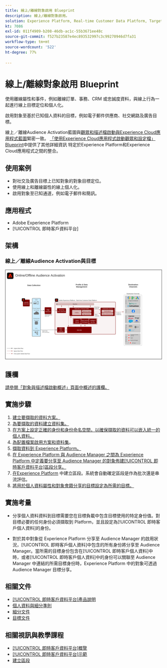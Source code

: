 ```yaml
---
title: 線上/離線對象啟用 Blueprint
description: 線上/離線對象啟用。
solution: Experience Platform, Real-time Customer Data Platform, Target, Audience Manager, Analytics, Experience Cloud Services, Data Collection
kt: 7086
exl-id: 011f4909-b208-46db-ac1c-55b3671ee48c
source-git-commit: f527b23587e4ec893532997c3c99270946d7fa31
workflow-type: tm+mt
source-wordcount: '522'
ht-degree: 77%

---
```


# 線上/離線對象啟用 Blueprint

使用離線屬性和事件，例如離線訂單、事務、CRM 或忠誠度資料，與線上行為一起進行線上目標定位和個人化。

啟用對象至基於已知個人資料的目標，例如電子郵件供應商、社交網路及廣告目標。

線上／離線Audience Activation藍圖與[觀眾和描述檔啟動與Experience Cloud應用程式藍圖](platform-and-applications.md)緊密一致。 [「使用Experience Cloud應用程式啟動觀眾和設定檔」Blueprint](platform-and-applications.md)中提供了其他詳細資訊   特定於Experience Platform和Experience Cloud應用程式之間的整合。

## 使用案例

* 對社交及廣告目標上已知對象的對象目標定位。
* 使用線上和離線屬性的線上個人化。
* 啟用對象至已知通道，例如電子郵件和簡訊。

## 應用程式

* Adobe Experience Platform
* [!UICONTROL 即時客戶資料平台]

## 架構

### 線上／離線Audience Activation與目標

<img src="assets/online_offline_activation.svg" alt="線上/離線對象啟用 Blueprint 的參考架構" style="border:1px solid #4a4a4a" />
<br>

## 護欄

[請參閱「對象與描述檔啟動概述」頁面中概述的護欄。](overview.md)

## 實施步驟

1. [建立要擷取的資料方案。](https://experienceleague.adobe.com/docs/platform-learn/tutorials/schemas/create-a-schema.html)
1. [為要擷取的資料建立資料集。](https://experienceleague.adobe.com/docs/platform-learn/tutorials/data-ingestion/create-datasets-and-ingest-data.html)
1. [在方案上設定正確的身份和身份命名空間，以確保擷取的資料可以嵌入統一的個人資料。](https://experienceleague.adobe.com/docs/platform-learn/tutorials/identities/label-ingest-and-verify-identity-data.html)
1. [為配置檔案啟用方案和資料集](https://experienceleague.adobe.com/docs/platform-learn/tutorials/profiles/bring-data-into-the-real-time-customer-profile.html)。
1. [擷取資料到 Experience Platform。](https://experienceleague.adobe.com/?recommended=ExperiencePlatform-D-1-2020.1.dataingestion)
1. [在 Experience Platform 與 Audience Manager 之間為 Experience Platform 中定義要分享至 Audience Manager 的對象佈建[!UICONTROL 即時客戶資料平台]區段分享。](https://www.adobe.com/go/audiences)
1. [在Experience Platform](https://experienceleague.adobe.com/docs/platform-learn/tutorials/segments/create-segments.html?lang=zh-Hant) 中建立區段。系統會自動確定區段是作為批次還是串流評估。
1. [將用於個人資料屬性和對象會籍分享的目標設定為所需的目標。](https://experienceleague.adobe.com/docs/platform-learn/tutorials/destinations/create-destinations-and-activate-data.html)

## 實施考量

* 分享個人資料資料到目標需要您在目標負載中包含目標使用的特定身份值。對目標必要的任何身份必須擷取到 Platform，並且設定為[!UICONTROL 即時客戶個人資料]的身份。

* 對於其中對象從 Experience Platform 分享至 Audience Manager 的啟用狀況，[!UICONTROL 即時客戶個人資料]中包含的所有身份將分享至 Audience Manager。當所需的目標身份包含在[!UICONTROL 即時客戶個人資料]中時，或者[!UICONTROL 即時客戶個人資料]中的身份可以關聯至 Audience Manager 中連結的所需目標身份時，Experience Platform 中的對象可透過 Audience Manager 目標分享。

## 相關文件

* [[!UICONTROL 即時客戶資料平台]產品說明](https://helpx.adobe.com/tw/legal/product-descriptions/real-time-customer-data-platform.html)
* [個人資料與細分準則](https://experienceleague.adobe.com/docs/experience-platform/profile/guardrails.html?lang=zh-Hant)
* [細分文件](https://experienceleague.adobe.com/docs/experience-platform/segmentation/api/streaming-segmentation.html?lang=zh-Hant)
* [目標文件](https://experienceleague.adobe.com/docs/experience-platform/destinations/catalog/overview.html?lang=zh-Hant)

## 相關視訊與教學課程

* [[!UICONTROL 即時客戶資料平台]概覽](https://experienceleague.adobe.com/docs/platform-learn/tutorials/application-services/rtcdp/understanding-the-real-time-customer-data-platform.html?lang=zh-Hant)
* [[!UICONTROL 即時客戶資料平台]示範](https://experienceleague.adobe.com/docs/platform-learn/tutorials/application-services/rtcdp/demo.html?lang=zh-Hant)
* [建立區段](https://experienceleague.adobe.com/docs/platform-learn/tutorials/segments/create-segments.html)
